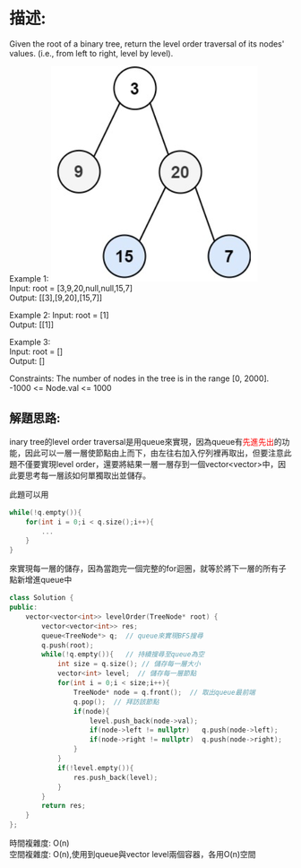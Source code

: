 # 描述:
Given the root of a binary tree, return the level order traversal of its nodes' values. (i.e., from left to right, level by level).

Example 1:
![alt text](image-1.png)    
Input: root = [3,9,20,null,null,15,7]    
Output: [[3],[9,20],[15,7]]

Example 2:
Input: root = [1]  
Output: [[1]]  

Example 3:  
Input: root = []  
Output: []
 
Constraints:
The number of nodes in the tree is in the range [0, 2000].
-1000 <= Node.val <= 1000

## 解題思路:
inary tree的level order traversal是用queue來實現，因為queue有<font color = 'red'>先進先出</font>的功能，因此可以一層一層使節點由上而下，由左往右加入佇列裡再取出，但要注意此題不僅要實現level order，還要將結果一層一層存到一個vector<vector<int>>中，因此要思考每一層該如何單獨取出並儲存。  

此題可以用  
```C++
while(!q.empty()){
    for(int i = 0;i < q.size();i++){
        ...
    }
}
```
來實現每一層的儲存，因為當跑完一個完整的for迴圈，就等於將下一層的所有子點新增進queue中
```C++
class Solution {
public:
    vector<vector<int>> levelOrder(TreeNode* root) {
        vector<vector<int>> res;
        queue<TreeNode*> q;  // queue來實現BFS搜尋
        q.push(root);
        while(!q.empty()){   // 持續搜尋至queue為空
            int size = q.size(); // 儲存每一層大小
            vector<int> level;  // 儲存每一層節點
            for(int i = 0;i < size;i++){
                TreeNode* node = q.front();  // 取出queue最前端
                q.pop();  // 拜訪該節點
                if(node){
                    level.push_back(node->val);
                    if(node->left != nullptr)   q.push(node->left);
                    if(node->right != nullptr)  q.push(node->right);
                }
            }
            if(!level.empty()){
                res.push_back(level);
            }
        }
        return res;
    }
};
```
時間複雜度: O(n)  
空間複雜度: O(n),使用到queue與vector<int> level兩個容器，各用O(n)空間